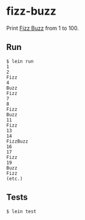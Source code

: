 # fizz-buzz

Print [Fizz Buzz](https://en.wikipedia.org/wiki/Fizz_buzz) from 1 to 100.

## Run

```
$ lein run
1
2
Fizz
4
Buzz
Fizz
7
8
Fizz
Buzz
11
Fizz
13
14
FizzBuzz
16
17
Fizz
19
Buzz
Fizz
(etc.)
```

## Tests

```
$ lein test
```
